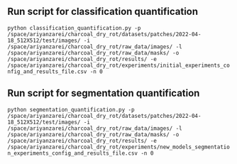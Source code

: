 ## Run script for classification quantification

`python classification_quantification.py -p /space/ariyanzarei/charcoal_dry_rot/datasets/patches/2022-04-18_512X512/test/images/ -i /space/ariyanzarei/charcoal_dry_rot/raw_data/images/ -l /space/ariyanzarei/charcoal_dry_rot/raw_data/masks/ -o /space/ariyanzarei/charcoal_dry_rot/results/ -e /space/ariyanzarei/charcoal_dry_rot/experiments/initial_experiments_config_and_results_file.csv -n 0`

## Run script for segmentation quantification

`python segmentation_quantification.py -p /space/ariyanzarei/charcoal_dry_rot/datasets/patches/2022-04-18_512X512/test/images/ -i /space/ariyanzarei/charcoal_dry_rot/raw_data/images/ -l /space/ariyanzarei/charcoal_dry_rot/raw_data/masks/ -o /space/ariyanzarei/charcoal_dry_rot/results/ -e /space/ariyanzarei/charcoal_dry_rot/experiments/new_models_segmentation_experiments_config_and_results_file.csv -n 0`
